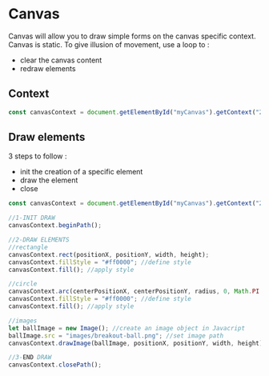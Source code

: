 # Canvas
Canvas will allow you to draw simple forms on the canvas specific context.
Canvas is static.
To give illusion of movement, use a loop to :
- clear the canvas content
- redraw elements

## Context
```javascript
const canvasContext = document.getElementById("myCanvas").getContext("2d");
```

## Draw elements
3 steps to follow :
- init the creation of a specific element
- draw the element
- close
```javascript
const canvasContext = document.getElementById("myCanvas").getContext("2d");

//1-INIT DRAW
canvasContext.beginPath();

//2-DRAW ELEMENTS
//rectangle
canvasContext.rect(positionX, positionY, width, height);
canvasContext.fillStyle = "#ff0000"; //define style
canvasContext.fill(); //apply style

//circle
canvasContext.arc(centerPositionX, centerPositionY, radius, 0, Math.PI * 2);
canvasContext.fillStyle = "#ff0000"; //define style
canvasContext.fill(); //apply style

//images
let ballImage = new Image(); //create an image object in Javacript
ballImage.src = "images/breakout-ball.png"; //set image path
canvasContext.drawImage(ballImage, positionX, positionY, width, height);

//3-END DRAW
canvasContext.closePath();
```
